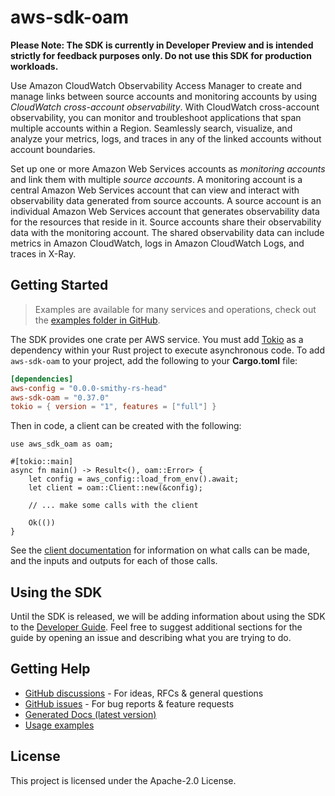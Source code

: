 # aws-sdk-oam

**Please Note: The SDK is currently in Developer Preview and is intended strictly for
feedback purposes only. Do not use this SDK for production workloads.**

Use Amazon CloudWatch Observability Access Manager to create and manage links between source accounts and monitoring accounts by using _CloudWatch cross-account observability_. With CloudWatch cross-account observability, you can monitor and troubleshoot applications that span multiple accounts within a Region. Seamlessly search, visualize, and analyze your metrics, logs, and traces in any of the linked accounts without account boundaries.

Set up one or more Amazon Web Services accounts as _monitoring accounts_ and link them with multiple _source accounts_. A monitoring account is a central Amazon Web Services account that can view and interact with observability data generated from source accounts. A source account is an individual Amazon Web Services account that generates observability data for the resources that reside in it. Source accounts share their observability data with the monitoring account. The shared observability data can include metrics in Amazon CloudWatch, logs in Amazon CloudWatch Logs, and traces in X-Ray.

## Getting Started

> Examples are available for many services and operations, check out the
> [examples folder in GitHub](https://github.com/awslabs/aws-sdk-rust/tree/main/examples).

The SDK provides one crate per AWS service. You must add [Tokio](https://crates.io/crates/tokio)
as a dependency within your Rust project to execute asynchronous code. To add `aws-sdk-oam` to
your project, add the following to your **Cargo.toml** file:

```toml
[dependencies]
aws-config = "0.0.0-smithy-rs-head"
aws-sdk-oam = "0.37.0"
tokio = { version = "1", features = ["full"] }
```

Then in code, a client can be created with the following:

```rust,no_run
use aws_sdk_oam as oam;

#[tokio::main]
async fn main() -> Result<(), oam::Error> {
    let config = aws_config::load_from_env().await;
    let client = oam::Client::new(&config);

    // ... make some calls with the client

    Ok(())
}
```

See the [client documentation](https://docs.rs/aws-sdk-oam/latest/aws_sdk_oam/client/struct.Client.html)
for information on what calls can be made, and the inputs and outputs for each of those calls.

## Using the SDK

Until the SDK is released, we will be adding information about using the SDK to the
[Developer Guide](https://docs.aws.amazon.com/sdk-for-rust/latest/dg/welcome.html). Feel free to suggest
additional sections for the guide by opening an issue and describing what you are trying to do.

## Getting Help

* [GitHub discussions](https://github.com/awslabs/aws-sdk-rust/discussions) - For ideas, RFCs & general questions
* [GitHub issues](https://github.com/awslabs/aws-sdk-rust/issues/new/choose) - For bug reports & feature requests
* [Generated Docs (latest version)](https://awslabs.github.io/aws-sdk-rust/)
* [Usage examples](https://github.com/awslabs/aws-sdk-rust/tree/main/examples)

## License

This project is licensed under the Apache-2.0 License.

